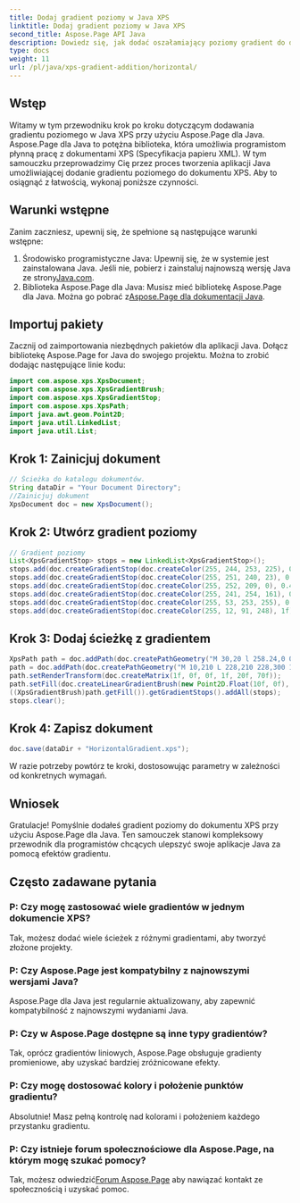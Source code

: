 ```yaml
---
title: Dodaj gradient poziomy w Java XPS
linktitle: Dodaj gradient poziomy w Java XPS
second_title: Aspose.Page API Java
description: Dowiedz się, jak dodać oszałamiający poziomy gradient do dokumentów XPS w Javie za pomocą Aspose.Page. Postępuj zgodnie z naszym przewodnikiem krok po kroku, aby zapewnić bezproblemową integrację.
type: docs
weight: 11
url: /pl/java/xps-gradient-addition/horizontal/
---
```

## Wstęp
Witamy w tym przewodniku krok po kroku dotyczącym dodawania gradientu poziomego w Java XPS przy użyciu Aspose.Page dla Java. Aspose.Page dla Java to potężna biblioteka, która umożliwia programistom płynną pracę z dokumentami XPS (Specyfikacja papieru XML).
W tym samouczku przeprowadzimy Cię przez proces tworzenia aplikacji Java umożliwiającej dodanie gradientu poziomego do dokumentu XPS. Aby to osiągnąć z łatwością, wykonaj poniższe czynności.
## Warunki wstępne
Zanim zaczniesz, upewnij się, że spełnione są następujące warunki wstępne:
1. Środowisko programistyczne Java: Upewnij się, że w systemie jest zainstalowana Java. Jeśli nie, pobierz i zainstaluj najnowszą wersję Java ze strony[Java.com](https://www.java.com).
2.  Biblioteka Aspose.Page dla Java: Musisz mieć bibliotekę Aspose.Page dla Java. Można go pobrać z[Aspose.Page dla dokumentacji Java](https://reference.aspose.com/page/java/).
## Importuj pakiety
Zacznij od zaimportowania niezbędnych pakietów dla aplikacji Java. Dołącz bibliotekę Aspose.Page for Java do swojego projektu. Można to zrobić dodając następujące linie kodu:
```java
import com.aspose.xps.XpsDocument;
import com.aspose.xps.XpsGradientBrush;
import com.aspose.xps.XpsGradientStop;
import com.aspose.xps.XpsPath;
import java.awt.geom.Point2D;
import java.util.LinkedList;
import java.util.List;
```
## Krok 1: Zainicjuj dokument
```java
// Ścieżka do katalogu dokumentów.
String dataDir = "Your Document Directory";
//Zainicjuj dokument
XpsDocument doc = new XpsDocument();
```
## Krok 2: Utwórz gradient poziomy
```java
// Gradient poziomy
List<XpsGradientStop> stops = new LinkedList<XpsGradientStop>();
stops.add(doc.createGradientStop(doc.createColor(255, 244, 253, 225), 0.0673828f));
stops.add(doc.createGradientStop(doc.createColor(255, 251, 240, 23), 0.314453f));
stops.add(doc.createGradientStop(doc.createColor(255, 252, 209, 0), 0.482422f));
stops.add(doc.createGradientStop(doc.createColor(255, 241, 254, 161), 0.634766f));
stops.add(doc.createGradientStop(doc.createColor(255, 53, 253, 255), 0.915039f));
stops.add(doc.createGradientStop(doc.createColor(255, 12, 91, 248), 1f));
```
## Krok 3: Dodaj ścieżkę z gradientem
```java
XpsPath path = doc.addPath(doc.createPathGeometry("M 30,20 l 258.24,0 0,56.64 -258.24,0 Z"));
path = doc.addPath(doc.createPathGeometry("M 10,210 L 228,210 228,300 10,300"));
path.setRenderTransform(doc.createMatrix(1f, 0f, 0f, 1f, 20f, 70f));
path.setFill(doc.createLinearGradientBrush(new Point2D.Float(10f, 0f), new Point2D.Float(228f, 0f)));
((XpsGradientBrush)path.getFill()).getGradientStops().addAll(stops);
stops.clear();
```
## Krok 4: Zapisz dokument
```java
doc.save(dataDir + "HorizontalGradient.xps");
```
W razie potrzeby powtórz te kroki, dostosowując parametry w zależności od konkretnych wymagań.
## Wniosek
Gratulacje! Pomyślnie dodałeś gradient poziomy do dokumentu XPS przy użyciu Aspose.Page dla Java. Ten samouczek stanowi kompleksowy przewodnik dla programistów chcących ulepszyć swoje aplikacje Java za pomocą efektów gradientu.
## Często zadawane pytania
### P: Czy mogę zastosować wiele gradientów w jednym dokumencie XPS?
Tak, możesz dodać wiele ścieżek z różnymi gradientami, aby tworzyć złożone projekty.
### P: Czy Aspose.Page jest kompatybilny z najnowszymi wersjami Java?
Aspose.Page dla Java jest regularnie aktualizowany, aby zapewnić kompatybilność z najnowszymi wydaniami Java.
### P: Czy w Aspose.Page dostępne są inne typy gradientów?
Tak, oprócz gradientów liniowych, Aspose.Page obsługuje gradienty promieniowe, aby uzyskać bardziej zróżnicowane efekty.
### P: Czy mogę dostosować kolory i położenie punktów gradientu?
Absolutnie! Masz pełną kontrolę nad kolorami i położeniem każdego przystanku gradientu.
### P: Czy istnieje forum społecznościowe dla Aspose.Page, na którym mogę szukać pomocy?
 Tak, możesz odwiedzić[Forum Aspose.Page](https://forum.aspose.com/c/page/39) aby nawiązać kontakt ze społecznością i uzyskać pomoc.